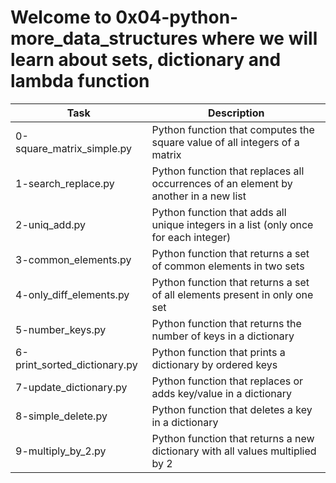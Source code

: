 # Welcome to 0x04-python-more_data_structures where we will learn about sets, dictionary and lambda function
| Task | Description |
| ---- | ----------- |
| 0-square_matrix_simple.py | Python function that computes the square value of all integers of a matrix |
| 1-search_replace.py | Python function that replaces all occurrences of an element by another in a new list |
| 2-uniq_add.py | Python function that adds all unique integers in a list (only once for each integer) |
| 3-common_elements.py | Python function that returns a set of common elements in two sets |
| 4-only_diff_elements.py | Python function that returns a set of all elements present in only one set |
| 5-number_keys.py | Python function that returns the number of keys in a dictionary |
| 6-print_sorted_dictionary.py | Python function that prints a dictionary by ordered keys |
| 7-update_dictionary.py | Python function that replaces or adds key/value in a dictionary |
| 8-simple_delete.py | Python function that deletes a key in a dictionary |
| 9-multiply_by_2.py | Python function that returns a new dictionary with all values multiplied by 2 |

